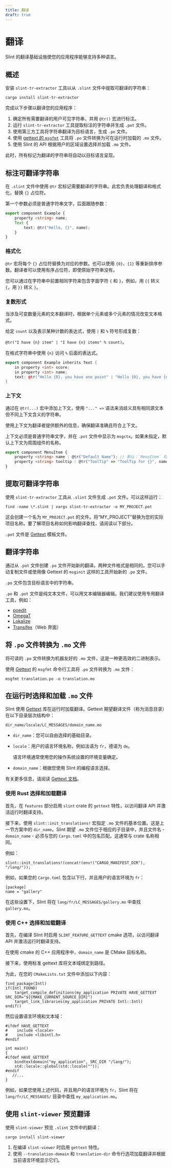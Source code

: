 ```yaml
---
title: 翻译
draft: true
---
```


# 翻译

Slint 的翻译基础设施使您的应用程序能够支持多种语言。

## 概述

安装 `slint-tr-extractor` 工具以从 `.slint` 文件中提取可翻译的字符串：

```
cargo install slint-tr-extractor
```

完成以下步骤以翻译您的应用程序：

1. 确定所有需要翻译的用户可见字符串，并用 `@tr()` 宏进行标注。
2. 运行 `slint-tr-extractor` 工具提取标注的字符串并生成 `.pot` 文件。
3. 使用第三方工具将字符串翻译为目标语言，生成 `.po` 文件。
4. 使用 [gettext 的 `msgfmt`](https://www.gnu.org/software/gettext/manual/gettext.html) 工具将 `.po` 文件转换为可在运行时加载的 `.mo` 文件。
5. 使用 Slint 的 API 根据用户的区域设置选择并加载 `.mo` 文件。

此时，所有标记为翻译的字符串将自动以目标语言呈现。

## 标注可翻译字符串

在 `.slint` 文件中使用 `@tr` 宏标记需要翻译的字符串。此宏负责处理翻译和格式化，替换 `{}` 占位符。

第一个参数必须是普通字符串文字，后面跟随参数：

```typescript
export component Example {
    property <string> name;
    Text {
        text: @tr("Hello, {}", name);
    }
}
```

### 格式化

`@tr` 宏将每个 `{}` 占位符替换为对应的参数。也可以使用 `{0}`、`{1}` 等重新排序参数。翻译者可以使用有序占位符，即使原始字符串没有。

您可以通过在字符串中前置相同字符来包含字面字符 `{` 和 `}`，例如，用 `{{` 转义 `{`，用 `}}` 转义 `}`。

### 复数形式

当涉及可变数量元素的文本翻译时，根据单个元素或多个元素的情况改变文本格式。

给定 `count` 以及表示某种计数的表达式，使用 `|` 和 `%` 符号形成复数：

`@tr("I have {n} item" | "I have {n} items" % count)`。

在格式字符串中使用 `{n}` 访问 `%` 后面的表达式。

```cpp
export component Example inherits Text {
    in property <int> score;
    in property <int> name;
    text: @tr("Hello {0}, you have one point" | "Hello {0}, you have {n} point" % score, name);
}
```

### 上下文

通过在 `@tr(...)` 宏中添加上下文，使用 `"..." =>` 语法来消歧义具有相同源文本但不同上下文含义的字符串。

使用上下文为翻译者提供额外的信息，确保翻译准确且符合上下文。

上下文必须是普通字符串文字，并在 `.pot` 文件中显示为 `msgctx`。如果未指定，默认上下文为周围组件的名称。

```typescript
export component MenuItem {
    property <string> name : @tr("Default Name"); // 默认：`MenuItem` 将是上下文。
    property <string> tooltip : @tr("ToolTip" => "ToolTip for {}", name); // 指定：上下文为 `ToolTip`。
}
```

## 提取可翻译字符串

使用 `slint-tr-extractor` 工具从 `.slint` 文件生成 `.pot` 文件。可以这样运行：

```
find -name \*.slint | xargs slint-tr-extractor -o MY_PROJECT.pot
```

这会创建一个名为 `MY_PROJECT.pot` 的文件。将“MY_PROJECT”替换为您的实际项目名称。要了解项目名称如何影响翻译查找，请阅读以下部分。

`.pot` 文件是 [Gettext](https://www.gnu.org/software/gettext/) 模板文件。

## 翻译字符串

通过从 `.pot` 文件创建 `.po` 文件开始新的翻译。两种文件格式是相同的。您可以手动复制文件或使用像 Gettext 的 `msginit` 这样的工具开始新的 `.po` 文件。

`.po` 文件包含目标语言中的字符串。

`.po` 和 `.pot` 文件是纯文本文件，可以用文本编辑器编辑。我们建议使用专用翻译工具，例如：

- [poedit](https://poedit.net/)
- [OmegaT](https://omegat.org/)
- [Lokalize](https://userbase.kde.org/Lokalize)
- [Transifex](https://www.transifex.com/)（Web 界面）

## 将 `.po` 文件转换为 `.mo` 文件

将可读的 `.po` 文件转换为机器友好的 `.mo` 文件，这是一种更高效的二进制表示。

使用 [Gettext](https://www.gnu.org/software/gettext/) 的 `msgfmt` 命令行工具将 `.po` 文件转换为 `.mo` 文件：

```
msgfmt translation.po -o translation.mo
```

## 在运行时选择和加载 `.mo` 文件

Slint 使用 [Gettext](https://www.gnu.org/software/gettext/) 库在运行时加载翻译。Gettext 期望翻译文件（称为消息目录）在以下目录层次结构中：

```
dir_name/locale/LC_MESSAGES/domain_name.mo
```

- `dir_name`：您可以自由选择的基础目录。

- `locale`：用户的语言环境名称，例如法语为 `fr`，德语为 `de`。

  语言环境通常使用您的操作系统设置的环境变量确定。

- `domain_name`：根据您使用 Slint 的编程语言选择。

有关更多信息，请阅读 [Gettext 文档](https://www.gnu.org/software/gettext/manual/gettext.html#Locating-Catalogs)。

### 使用 Rust 选择和加载翻译

首先，在 `features` 部分启用 `slint` crate 的 `gettext` 特性，以访问翻译 API 并激活运行时翻译支持。

接下来，使用 `slint::init_translations!` 宏指定 `.mo` 文件的基本位置。这是上一节方案中的 `dir_name`。Slint 期望 `.mo` 文件位于相应的子目录中，并且文件名 - `domain_name` - 必须与您的 `Cargo.toml` 中的包名匹配。这通常与 crate 名称相同。

例如：

```
slint::init_translations!(concat!(env!("CARGO_MANIFEST_DIR"), "/lang/"));
```

例如，如果您的 `Cargo.toml` 包含以下行，并且用户的语言环境为 `fr`：

```
[package]
name = "gallery"
```

在这些设置下，Slint 将在 `lang/fr/LC_MESSAGES/gallery.mo` 中查找 `gallery.mo`。

### 使用 C++ 选择和加载翻译

首先，在编译 Slint 时启用 `SLINT_FEATURE_GETTEXT` cmake 选项，以访问翻译 API 并激活运行时翻译支持。

在使用 cmake 的 C++ 应用程序中，`domain_name` 是 CMake 目标名称。

接下来，使用标准 gettext 库将文本域绑定到路径。

为此，在您的 `CMakeLists.txt` 文件中添加以下内容：

```
find_package(Intl)
if(Intl_FOUND)
    target_compile_definitions(my_application PRIVATE HAVE_GETTEXT SRC_DIR="${CMAKE_CURRENT_SOURCE_DIR}")
    target_link_libraries(my_application PRIVATE Intl::Intl)
endif()
```

然后设置语言环境和文本域：

```
#ifdef HAVE_GETTEXT
#    include <locale>
#    include <libintl.h>
#endif

int main()
{
#ifdef HAVE_GETTEXT
    bindtextdomain("my_application", SRC_DIR "/lang/");
    std::locale::global(std::locale(""));
#endif
   //...
}
```

例如，如果您使用上述代码，并且用户的语言环境为 `fr`，Slint 将在 `lang/fr/LC_MESSAGES/` 目录中查找 `my_application.mo`。

## 使用 `slint-viewer` 预览翻译

使用 `slint-viewer` 预览 `.slint` 文件中的翻译：

```
cargo install slint-viewer
```

1. 在编译 `slint-viewer` 时启用 `gettext` 特性。
2. 使用 `--translation-domain` 和 `translation-dir` 命令行选项加载翻译并根据当前语言环境显示它们。